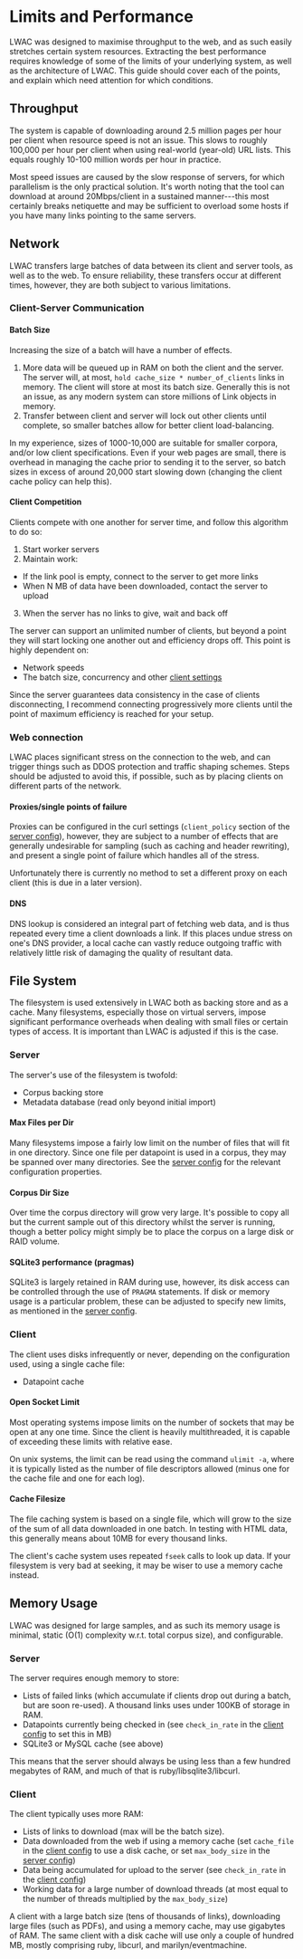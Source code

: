 Limits and Performance
======================
LWAC was designed to maximise throughput to the web, and as such easily stretches certain system resources.  Extracting the best performance requires knowledge of some of the limits of your underlying system, as well as the architecture of LWAC.  This guide should cover each of the points, and explain which need attention for which conditions.

Throughput
----------
The system is capable of downloading around 2.5 million pages per hour per client when resource speed is not an issue.  This slows to roughly 100,000 per hour per client when using real-world (year-old) URL lists.  This equals roughly 10-100 million words per hour in practice.

Most speed issues are caused by the slow response of servers, for which parallelism is the only practical solution.  It's worth noting that the tool can download at around 20Mbps/client in a sustained manner---this most certainly breaks netiquette and may be sufficient to overload some hosts if you have many links pointing to the same servers.

Network
-------
LWAC transfers large batches of data between its client and server tools, as well as to the web.  To ensure reliability, these transfers occur at different times, however, they are both subject to various limitations.


### Client-Server Communication

#### Batch Size
Increasing the size of a batch will have a number of effects.

 1. More data will be queued up in RAM on both the client and the server.  The server will, at most, `hold cache_size * number_of_clients` links in memory.  The client will store at most its batch size.  Generally this is not an issue, as any modern system can store millions of Link objects in memory.
 2. Transfer between client and server will lock out other clients until complete, so smaller batches allow for better client load-balancing.

In my experience, sizes of 1000-10,000 are suitable for smaller corpora, and/or low client specifications.  Even if your web pages are small, there is overhead in managing the cache prior to sending it to the server, so batch sizes in excess of around 20,000 start slowing down (changing the client cache policy can help this).


#### Client Competition
Clients compete with one another for server time, and follow this algorithm to do so:

 1. Start worker servers
 2. Maintain work:
   * If the link pool is empty, connect to the server to get more links
   * When N MB of data have been downloaded, contact the server to upload
 3. When the server has no links to give, wait and back off

The server can support an unlimited number of clients, but beyond a point they will start locking one another out and efficiency drops off.  This point is highly dependent on:
  
  * Network speeds
  * The batch size, concurrency and other [client settings](client_config.html)

Since the server guarantees data consistency in the case of clients disconnecting, I recommend connecting progressively more clients until the point of maximum efficiency is reached for your setup.


### Web connection
LWAC places significant stress on the connection to the web, and can trigger things such as DDOS protection and traffic shaping schemes.  Steps should be adjusted to avoid this, if possible, such as by placing clients on different parts of the network.


#### Proxies/single points of failure
Proxies can be configured in the curl settings (`client_policy` section of the [server config](server_config.html)), however, they are subject to a number of effects that are generally undesirable for sampling (such as caching and header rewriting), and present a single point of failure which handles all of the stress.

Unfortunately there is currently no method to set a different proxy on each client (this is due in a later version).

#### DNS
DNS lookup is considered an integral part of fetching web data, and is thus repeated every time a client downloads a link.  If this places undue stress on one's DNS provider, a local cache can vastly reduce outgoing traffic with relatively little risk of damaging the quality of resultant data.



File System
-----------
The filesystem is used extensively in LWAC both as backing store and as a cache.  Many filesystems, especially those on virtual servers, impose significant performance overheads when dealing with small files or certain types of access.  It is important than LWAC is adjusted if this is the case.

### Server
The server's use of the filesystem is twofold:

 * Corpus backing store
 * Metadata database (read only beyond initial import)

#### Max Files per Dir
Many filesystems impose a fairly low limit on the number of files that will fit in one directory.  Since one file per datapoint is used in a corpus, they may be spanned over many directories.  See the [server config](server_config.html) for the relevant configuration properties.

#### Corpus Dir Size
Over time the corpus directory will grow very large.  It's possible to copy all but the current sample out of this directory whilst the server is running, though a better policy might simply be to place the corpus on a large disk or RAID volume.


#### SQLite3 performance (pragmas)
SQLite3 is largely retained in RAM during use, however, its disk access can be controlled through the use of `PRAGMA` statements.  If disk or memory usage is a particular problem, these can be adjusted to specify new limits, as mentioned in the [server config](server_config.html).

### Client
The client uses disks infrequently or never, depending on the configuration used, using a single cache file:
 
 * Datapoint cache

#### Open Socket Limit
Most operating systems impose limits on the number of sockets that may be open at any one time.  Since the client is heavily multithreaded, it is capable of exceeding these limits with relative ease.

On unix systems, the limit can be read using the command `ulimit -a`, where it is typically listed as the number of file descriptors allowed (minus one for the cache file and one for each log).

#### Cache Filesize
The file caching system is based on a single file, which will grow to the size of the sum of all data downloaded in one batch.  In testing with HTML data, this generally means about 10MB for every thousand links.

The client's cache system uses repeated `fseek` calls to look up data.  If your filesystem is very bad at seeking, it may be wiser to use a memory cache instead.

Memory Usage
------------
LWAC was designed for large samples, and as such its memory usage is minimal, static (O(1) complexity w.r.t. total corpus size), and configurable.

### Server
The server requires enough memory to store:

 * Lists of failed links (which accumulate if clients drop out during a batch, but are soon re-used).  A thousand links uses under 100KB of storage in RAM.
 * Datapoints currently being checked in (see `check_in_rate` in the [client config](client_config.html) to set this in MB)
 * SQLite3 or MySQL cache (see above)

This means that the server should always be using less than a few hundred megabytes of RAM, and much of that is ruby/libsqlite3/libcurl.

### Client
The client typically uses more RAM:

 * Lists of links to download (max will be the batch size).
 * Data downloaded from the web if using a memory cache (set `cache_file` in the [client config](client_config.html) to use a disk cache, or set `max_body_size` in the [server config](server_config.html))
 * Data being accumulated for upload to the server (see `check_in_rate` in the [client config](client_config.html))
 * Working data for a large number of download threads (at most equal to the number of threads multiplied by the `max_body_size`)

A client with a large batch size (tens of thousands of links), downloading large files (such as PDFs), and using a memory cache, may use gigabytes of RAM.  The same client with a disk cache will use only a couple of hundred MB, mostly comprising ruby, libcurl, and marilyn/eventmachine.
